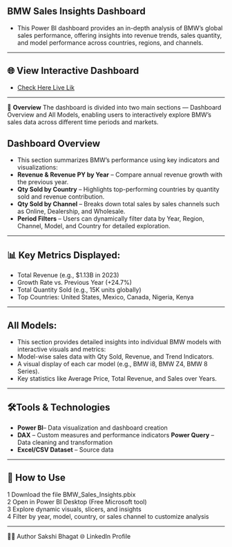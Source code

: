 **BMW Sales Insights Dashboard**
---------------
- This Power BI dashboard provides an in-depth analysis of BMW’s global sales performance, offering insights into revenue trends, sales quantity, and model performance across countries, regions, and channels.
-----------------------------------------------------------------------------
🌐 **View Interactive Dashboard**
----
- [Check Here Live Lik](https://app.powerbi.com/view?r=eyJrIjoiYWIwYjE4NTQtNzg1OC00YjhiLWI5OTQtNzFhMjA5MmY1Njc0IiwidCI6IjMzMjBmMmVjLTI2ZDMtNGNiOS1hZDkyLThmMjkzNTcyZjQ5ZCJ9)
-------------------------------------------------------------------------------------------------------------------------------------
🧠 **Overview**
The dashboard is divided into two main sections — Dashboard Overview and All Models, enabling users to interactively explore BMW’s sales data across different time periods and markets.

 **Dashboard Overview**
 ------
- This section summarizes BMW’s performance using key indicators and visualizations:
- **Revenue & Revenue PY by Year** – Compare annual revenue growth with the previous year.
- **Qty Sold by Country** – Highlights top-performing countries by quantity sold and revenue contribution.
- **Qty Sold by Channel** – Breaks down total sales by sales channels such as Online, Dealership, and Wholesale.
- **Period Filters** – Users can dynamically filter data by Year, Region, Channel, Model, and Country for detailed exploration.

-------------------------------------------------------------------------------

📊 **Key Metrics Displayed:**
-------------
- Total Revenue (e.g., $1.13B in 2023)
- Growth Rate vs. Previous Year (+24.7%)
- Total Quantity Sold (e.g., 15K units globally)
- Top Countries: United States, Mexico, Canada, Nigeria, Kenya

---------------------------------------------

**All Models:**
----------
- This section provides detailed insights into individual BMW models with interactive visuals and metrics:
- Model-wise sales data with Qty Sold, Revenue, and Trend Indicators.
- A visual display of each car model (e.g., BMW i8, BMW Z4, BMW 8 Series).
- Key statistics like Average Price, Total Revenue, and Sales over Years.

-----------------------------------------------------------------------------------------------------------
🛠️**Tools & Technologies**
-----------------
- **Power BI**– Data visualization and dashboard creation
- **DAX** – Custom measures and performance indicators
 **Power Query** – Data cleaning and transformation
- **Excel/CSV Dataset** – Source data

-----------------------------------

🚀 **How to Use**
----------------
1 Download the file BMW_Sales_Insights.pbix <br>
2 Open in Power BI Desktop (Free Microsoft tool) <br>
3 Explore dynamic visuals, slicers, and insights <br>
4 Filter by year, model, country, or sales channel to customize analysis <br>

-----------------------------------------

👩‍💻 Author
Sakshi Bhagat
🌐 LinkedIn Profile
